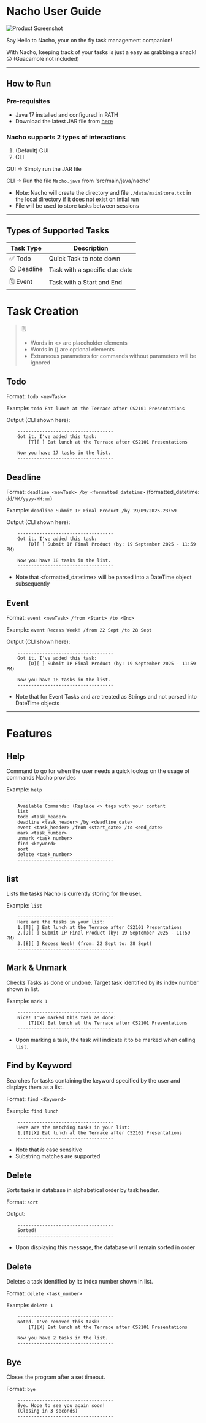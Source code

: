 # Nacho User Guide
![Product Screenshot](./UI.png "Product Screenshot")

Say Hello to Nacho, your on the fly task management companion!

With Nacho, keeping track of your tasks is just a easy as grabbing a snack! 😜 (Guacamole not included)

---
## How to Run
### Pre-requisites
- Java 17 installed and configured in PATH
- Download the latest JAR file from [here](https://github.com/ZH22/ip/releases)

### Nacho supports 2 types of interactions
1. (Default) GUI
2. CLI 

GUI &rarr; Simply run the JAR file

CLI &rarr; Run the file `Nacho.java` from 'src/main/java/nacho'

* Note: Nacho will create the directory and file `./data/mainStore.txt` in the local directory if it does not exist on intial run
* File will be used to store tasks between sessions
---

## Types of Supported Tasks 

| Task Type | Description                   |
|---------|-------------------------------|
|✅   Todo | Quick Task to note down       |
|⏲️  Deadline | Task with a specific due date |
|🗓️ Event   | Task with a Start and End     |

# Task Creation

> 🗒️
> - Words in <> are placeholder elements
> - Words in () are optional elements
> - Extraneous parameters for commands without parameters will be ignored

## Todo
Format: `todo <newTask>`

Example: `todo Eat lunch at the Terrace after CS2101 Presentations`

Output (CLI shown here):

```
    -----------------------------------
    Got it. I've added this task:
        [T][ ] Eat lunch at the Terrace after CS2101 Presentations
    
    Now you have 17 tasks in the list.
    -----------------------------------
```

## Deadline
Format: `deadline <newTask> /by <formatted_datetime>`
(formatted_datetime: `dd/MM/yyyy-HH:mm`)

Example: `deadline Submit IP Final Product /by 19/09/2025-23:59`

Output (CLI shown here):

```
    -----------------------------------
    Got it. I've added this task:
        [D][ ] Submit IP Final Product (by: 19 September 2025 - 11:59 PM)
    
    Now you have 18 tasks in the list.
    -----------------------------------
```
* Note that <formatted_datetime> will be parsed into a DateTime object subsequently


## Event
Format: `event <newTask> /from <Start> /to <End>`

Example: `event Recess Week! /from 22 Sept /to 28 Sept`

Output (CLI shown here):

```
    -----------------------------------
    Got it. I've added this task:
        [D][ ] Submit IP Final Product (by: 19 September 2025 - 11:59 PM)
    
    Now you have 18 tasks in the list.
    -----------------------------------
```
* Note that for Event Tasks <Start> and <End> are treated as Strings and not parsed into DateTime objects

---

# Features

## Help
Command to go for when the user needs a quick lookup on the usage of commands Nacho provides

Example: `help`

```
    -----------------------------------
    Available Commands: (Replace <> tags with your content
    list
    todo <task_header>
    deadline <task_header> /by <deadline_date>
    event <task_header> /from <start_date> /to <end_date>
    mark <task_number>
    unmark <task_number>
    find <keyword>
    sort
    delete <task_number>
    -----------------------------------
```

## list

Lists the tasks Nacho is currently storing for the user.

Example: `list` 

```
    -----------------------------------
    Here are the tasks in your list:
    1.[T][ ] Eat lunch at the Terrace after CS2101 Presentations
    2.[D][ ] Submit IP Final Product (by: 19 September 2025 - 11:59 PM)
    3.[E][ ] Recess Week! (from: 22 Sept to: 28 Sept)
    -----------------------------------
```

## Mark & Unmark
Checks Tasks as done or undone. Target task identified by its index number shown in list.

Example: `mark 1`
```
    -----------------------------------
    Nice! I've marked this task as done:
        [T][X] Eat lunch at the Terrace after CS2101 Presentations
    ----------------------------------- 
```
* Upon marking a task, the task will indicate it to be marked when calling `list`.

## Find by Keyword
Searches for tasks containing the keyword specified by the user and displays them as a list.

Format: `find <Keyword>`

Example: `find lunch`
```
    -----------------------------------
    Here are the matching tasks in your list:
    1.[T][X] Eat lunch at the Terrace after CS2101 Presentations
    ----------------------------------- 
```
- Note that <Keyword> *is* case sensitive 
- Substring matches are supported

## Delete
Sorts tasks in database in alphabetical order by task header.

Format: `sort`

Output:
```
    -----------------------------------
    Sorted!
    -----------------------------------
```
- Upon displaying this message, the database will remain sorted in order

## Delete
Deletes a task identified by its index number shown in list.

Format: `delete <task_number>`

Example: `delete 1`
```
    -----------------------------------
    Noted. I've removed this task:
        [T][X] Eat lunch at the Terrace after CS2101 Presentations
    
    Now you have 2 tasks in the list.
    ----------------------------------- 
```

## Bye
Closes the program after a set timeout.

Format: `bye`

```
    -----------------------------------
    Bye. Hope to see you again soon!
    (Closing in 3 seconds)
    ----------------------------------- 
```